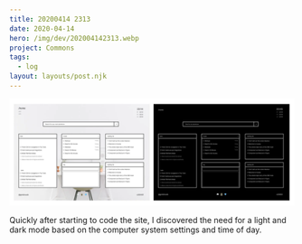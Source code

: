 ```yaml
---
title: 20200414 2313
date: 2020-04-14
hero: /img/dev/202004142313.webp
project: Commons
tags:
  - log
layout: layouts/post.njk
---
```


![Screenshot of light and dark screen mode](/img/dev/202004142313.webp)

Quickly after starting to code the site, I discovered the need for a light and dark mode based on the computer system settings and time of day.
